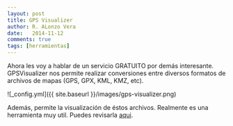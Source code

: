 ```yaml
---
layout: post
title: GPS Visualizer
author: R. ALonzo Vera
date:   2014-11-12
comments: true
tags: [herramientas]
---
```


Ahora les voy a hablar de un servicio GRATUITO por demás interesante. GPSVisualizer nos permite realizar conversiones entre diversos formatos de archivos de mapas (GPS, GPX, KML, KMZ, etc).

![_config.yml]({{ site.baseurl }}/images/gps-visualizer.png)

Además, permite la visualización de éstos archivos. Realmente es una herramienta muy util. Puedes revisarla [aqui](http://www.gpsvisualizer.com/).
